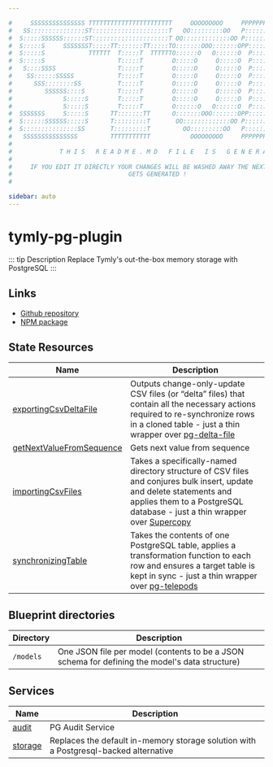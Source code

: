 ```yaml
---

#     SSSSSSSSSSSSSSS TTTTTTTTTTTTTTTTTTTTTTT     OOOOOOOOO     PPPPPPPPPPPPPPPPP    !!!  
#   SS:::::::::::::::ST:::::::::::::::::::::T   OO:::::::::OO   P::::::::::::::::P  !!:!! 
#  S:::::SSSSSS::::::ST:::::::::::::::::::::T OO:::::::::::::OO P::::::PPPPPP:::::P !:::! 
#  S:::::S     SSSSSSST:::::TT:::::::TT:::::TO:::::::OOO:::::::OPP:::::P     P:::::P!:::! 
#  S:::::S            TTTTTT  T:::::T  TTTTTTO::::::O   O::::::O  P::::P     P:::::P!:::! 
#  S:::::S                    T:::::T        O:::::O     O:::::O  P::::P     P:::::P!:::! 
#   S::::SSSS                 T:::::T        O:::::O     O:::::O  P::::PPPPPP:::::P !:::! 
#    SS::::::SSSSS            T:::::T        O:::::O     O:::::O  P:::::::::::::PP  !:::! 
#      SSS::::::::SS          T:::::T        O:::::O     O:::::O  P::::PPPPPPPPP    !:::! 
#         SSSSSS::::S         T:::::T        O:::::O     O:::::O  P::::P            !:::! 
#              S:::::S        T:::::T        O:::::O     O:::::O  P::::P            !!:!! 
#              S:::::S        T:::::T        O::::::O   O::::::O  P::::P             !!!   
#  SSSSSSS     S:::::S      TT:::::::TT      O:::::::OOO:::::::OPP::::::PP                 
#  S::::::SSSSSS:::::S      T:::::::::T       OO:::::::::::::OO P::::::::P           !!!  
#  S:::::::::::::::SS       T:::::::::T         OO:::::::::OO   P::::::::P          !!:!! 
#   SSSSSSSSSSSSSSS         TTTTTTTTTTT           OOOOOOOOO     PPPPPPPPPP           !!!  
#                                                                                          
#             T H I S   R E A D M E . M D   F I L E   I S   G E N E R A T E D !           
#                                                                                         
#     IF YOU EDIT IT DIRECTLY YOUR CHANGES WILL BE WASHED AWAY THE NEXT TIME THIS FILE  
#                                GETS GENERATED !
#                                                                                         

sidebar: auto
---
```



# tymly-pg-plugin

::: tip Description
Replace Tymly&#39;s out-the-box memory storage with PostgreSQL
:::

## Links

* [Github repository](https://github.com/wmfs/tymly-pg-plugin#readme)
* [NPM package](https://www.npmjs.com/package/@wmfs/tymly-pg-plugin)


## State Resources
| Name | Description |
| ---- | ----------- |
| [exportingCsvDeltaFile](state-resources/exporting-csv-delta-file.html) | Outputs change-only-update CSV files (or “delta” files) that contain all the necessary actions required to re-synchronize rows in a cloned table - just a thin wrapper over [pg-delta-file](https://www.npmjs.com/package/pg-delta-file) |
| [getNextValueFromSequence](state-resources/get-next-value-from-sequence.html) | Gets next value from sequence |
| [importingCsvFiles](state-resources/importing-csv-files.html) | Takes a specifically-named directory structure of CSV files and conjures bulk insert, update and delete statements and applies them to a PostgreSQL database - just a thin wrapper over [Supercopy](https://github.com/wmfs/tymly/tree/master/supercopy) |
| [synchronizingTable](state-resources/synchronizing-table.html) | Takes the contents of one PostgreSQL table, applies a transformation function to each row and ensures a target table is kept in sync - just a thin wrapper over [pg-telepods](https://www.npmjs.com/package/pg-telepods) |





## Blueprint directories
| Directory | Description |
| --------- | ----------- |
| `/models` | One JSON file per model (contents to be a JSON schema for defining the model&#39;s data structure) |




## Services
| Name | Description |
| ---- | ----------- |
| [audit](services/audit.html) | PG Audit Service |
| [storage](services/storage.html) | Replaces the default in-memory storage solution with a Postgresql-backed alternative |


